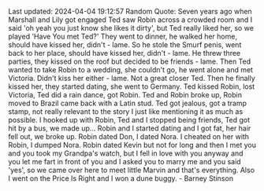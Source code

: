 Last updated: 2024-04-04 19:12:57
Random Quote: Seven years ago when Marshall and Lily got engaged Ted saw Robin across a crowded room and I said 'oh yeah you just know she likes it dirty', but Ted really liked her, so we played 'Have You met Ted?' They went to dinner, he walked her home, should have kissed her, didn't - lame.
So he stole the Smurf penis, went back to her place, should have kissed her, didn't - lame.
He threw three parties, they kissed on the roof but decided to be friends - lame.
Then Ted wanted to take Robin to a wedding, she couldn't go, he went alone and met Victoria. Didn't kiss her either - lame.
Not a great closer Ted. Then he finally kissed her, they started dating, she went to Germany. Ted kissed Robin, lost Victoria, Ted did a rain dance, got Robin. Ted and Robin broke up, Robin moved to Brazil came back with a Latin stud.
Ted got jealous, got a tramp stamp, not really relevant to the story I just like mentioning it as much as possible. I hooked up with Robin, Ted and I stopped being friends, Ted got hit by a bus, we made up... Robin and I started dating and I got fat, her hair fell out, we broke up. Robin dated Don, I dated Nora. I cheated on her with Robin, I dumped Nora. Robin dated Kevin but not for long and then I met you and you took my Grandpa's watch, but I fell in love with you anyway and you let me fart in front of you and I asked you to marry me and you said 'yes', so we came over here to meet little Marvin and that's everything. Also I went on the Price Is Right and I won a dune buggy. - Barney Stinson